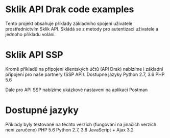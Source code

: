 # Sklik API Drak code examples
Tento projekt obsahuje příklady základního spojení uživatele prostřednictvím Sklik API. 
Skládá se z metody pro autentizaci uživatele a jednoho příkladu volání. 

# Sklik API SSP
Kromě příkladů na připojení klientských účtů (API Drak) nabízíme i základní připojení pro naše partnery (SSP API). 
Dostupné jazyky 
Python 2.7, 3.6
PHP 5.6

Dále pro API SSP nabízíme ukázkové nastavení na aplikaci Postman

# Dostupné jazyky
Příklady byly testované na těchto verzích (fungování na jinačích verzích není zaručeno)
PHP 5.6
Python 2.7, 3.6
JavaScript + Ajax 3.2
